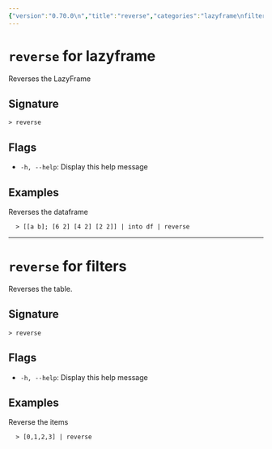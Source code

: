 ```yaml
---
{"version":"0.70.0\n","title":"reverse","categories":"lazyframe\nfilters","usage":"Reverses the LazyFrame\nReverses the table.\n"}
---
```

<!-- THIS FILE IS GENERATED BY update_book_commands.cjs USING NUSHELL'S HELP COMMANDS.
REFRAIN FROM EDITING IT MANUALLY.-->
# <code>reverse</code> for lazyframe

<div class='command-title'>Reverses the LazyFrame</div>

## Signature

```> reverse```

## Flags

 * ```-h, --help```: Display this help message
## Examples

  Reverses the dataframe
```shell
  > [[a b]; [6 2] [4 2] [2 2]] | into df | reverse
```

---
# <code>reverse</code> for filters

<div class='command-title'>Reverses the table.</div>

## Signature

```> reverse```

## Flags

 * ```-h, --help```: Display this help message
## Examples

  Reverse the items
```shell
  > [0,1,2,3] | reverse
```


